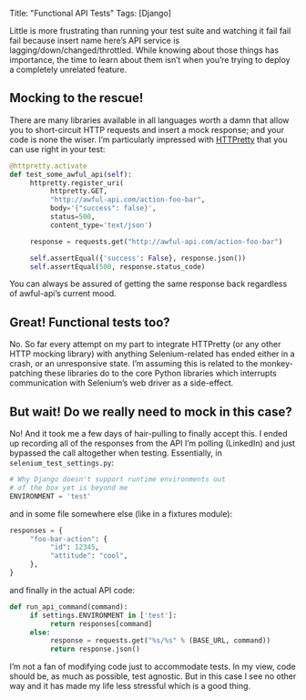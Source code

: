Title: "Functional API Tests"
Tags: [Django]

Little is more frustrating than running your test suite and watching it fail fail fail because insert name here’s API service is lagging/down/changed/throttled. While knowing about those things has importance, the time to learn about them isn’t when you’re trying to deploy a completely unrelated feature.

## Mocking to the rescue!

There are many libraries available in all languages worth a damn that allow you to short-circuit HTTP requests and insert a mock response; and your code is none the wiser. I’m particularly impressed with [HTTPretty][] that you can use right in your test:

```python
@httpretty.activate
def test_some_awful_api(self):
     httpretty.register_uri(
          httpretty.GET,
          "http://awful-api.com/action-foo-bar",
          body='{"success": false}',
          status=500,
          content_type='text/json')

     response = requests.get("http://awful-api.com/action-foo-bar")

     self.assertEqual({'success': False}, response.json())
     self.assertEqual(500, response.status_code)
```

You can always be assured of getting the same response back regardless of awful-api’s current mood.

## Great! Functional tests too?

No. So far every attempt on my part to integrate HTTPretty (or any other HTTP mocking library) with anything Selenium-related has ended either in a crash, or an unresponsive state. I’m assuming this is related to the monkey-patching these libraries do to the core Python libraries which interrupts communication with Selenium’s web driver as a side-effect.

## But wait! Do we really need to mock in this case?

No! And it took me a few days of hair-pulling to finally accept this. I ended up recording all of the responses from the API I’m polling (LinkedIn) and just bypassed the call altogether when testing. Essentially, in ``selenium_test_settings.py``:

```python
# Why Django doesn't support runtime environments out
# of the box yet is beyond me
ENVIRONMENT = 'test'
```

and in some file somewhere else (like in a fixtures module):

```python
responses = {
     "foo-bar-action": {
          "id": 12345,
          "attitude": "cool",
     },
}
```

and finally in the actual API code:

```python
def run_api_command(command):
     if settings.ENVIRONMENT in ['test']:
          return responses[command]
     else:
          response = requests.get("%s/%s" % (BASE_URL, command))
          return response.json()
```

I’m not a fan of modifying code just to accommodate tests. In my view, code should be, as much as possible, test agnostic. But in this case I see no other way and it has made my life less stressful which is a good thing.


[HTTPretty]: https://github.com/gabrielfalcao/HTTPretty
